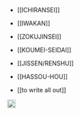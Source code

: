 
- [[ICHIRANSEI]]
- [[IWAKAN]]
- [[ZOKUJINSEI]]
- [[KOUMEI-SEIDAI]]
- [[JISSEN/RENSHU]]

- [[HASSOU-HOU]]
- [[to write all out]]
<img src='https://scrapbox.io/api/pages/nishio/en/icon' alt='en.icon' height="19.5"/>
